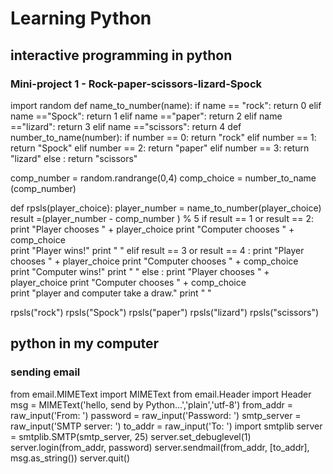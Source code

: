 # Learning Python

##  interactive programming in python

### Mini-project 1 - Rock-paper-scissors-lizard-Spock
import random
def name_to_number(name):
    if name == "rock":
        return 0
    elif name =="Spock":
        return 1
    elif name =="paper":
        return 2
    elif name =="lizard":
        return 3
    elif name =="scissors":
        return 4
def number_to_name(number):
    if number == 0:
        return "rock"
    elif number == 1:
        return "Spock"
    elif number == 2:
        return "paper"
    elif number == 3:
        return "lizard"
    else :
        return "scissors"
    

comp_number = random.randrange(0,4)
comp_choice = number_to_name (comp_number)
    
def rpsls(player_choice):
    player_number =  name_to_number(player_choice)
    result =(player_number - comp_number ) % 5
    if result == 1 or result == 2:
        print "Player chooses " + player_choice
        print "Computer chooses " + comp_choice   
        print "Player wins!"
        print " "
    elif result == 3 or result == 4 :
        print "Player chooses " + player_choice
        print "Computer chooses " + comp_choice        
        print "Computer wins!"
        print " "
    else :
        print "Player chooses " + player_choice
        print "Computer chooses " + comp_choice   
        print "player and computer take a draw."
        print " "
        
rpsls("rock")
rpsls("Spock")
rpsls("paper")
rpsls("lizard")
rpsls("scissors")

## python in my computer

### sending email

from email.MIMEText import MIMEText
from email.Header import Header
msg = MIMEText('hello, send by Python...','plain','utf-8')
from_addr = raw_input('From: ')
password = raw_input('Password: ')
smtp_server = raw_input('SMTP server: ')
to_addr = raw_input('To: ')
import smtplib
server = smtplib.SMTP(smtp_server, 25) 
server.set_debuglevel(1)
server.login(from_addr, password)
server.sendmail(from_addr, [to_addr], msg.as_string())
server.quit()





